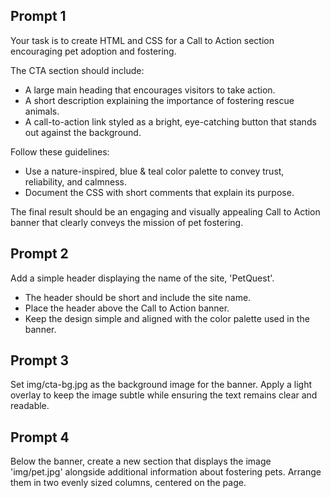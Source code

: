 ## Prompt 1
Your task is to create HTML and CSS for a Call to Action section encouraging pet adoption and fostering.

The CTA section should include:
- A large main heading that encourages visitors to take action.
- A short description explaining the importance of fostering rescue animals.
- A call-to-action link styled as a bright, eye-catching button that stands out against the background.

Follow these guidelines:
- Use a nature-inspired, blue & teal color palette to convey trust, reliability, and calmness.
- Document the CSS with short comments that explain its purpose.

The final result should be an engaging and visually appealing Call to Action banner that clearly conveys the mission of pet fostering.

## Prompt 2
Add a simple header displaying the name of the site, 'PetQuest'.
- The header should be short and include the site name.
- Place the header above the Call to Action banner.
- Keep the design simple and aligned with the color palette used in the banner.

## Prompt 3
Set img/cta-bg.jpg as the background image for the banner. Apply a light overlay to keep the image subtle while ensuring the text remains clear and readable.

## Prompt 4
Below the banner, create a new section that displays the image 'img/pet.jpg' alongside additional information about fostering pets. Arrange them in two evenly sized columns, centered on the page.